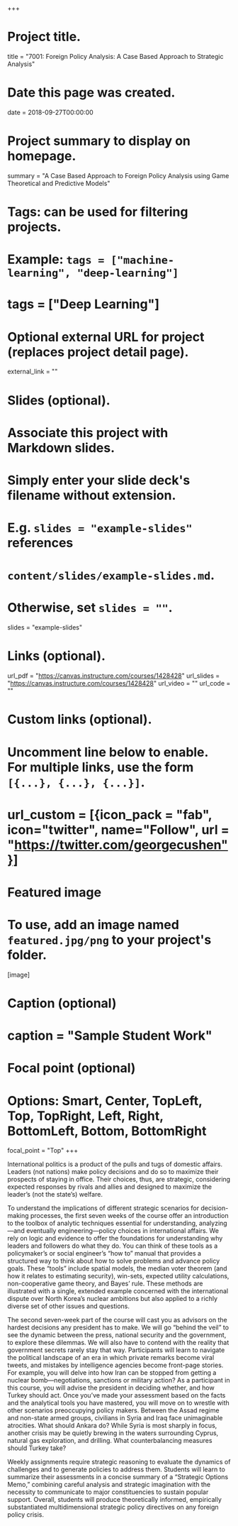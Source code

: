 +++
# Project title.
title = "7001: Foreign Policy Analysis: A Case Based Approach to Strategic Analysis"

# Date this page was created.
date = 2018-09-27T00:00:00

# Project summary to display on homepage.
summary = "A Case Based Approach to Foreign Policy Analysis using Game Theoretical and Predictive Models"

# Tags: can be used for filtering projects.
# Example: `tags = ["machine-learning", "deep-learning"]`
# tags = ["Deep Learning"]

# Optional external URL for project (replaces project detail page).
external_link = ""

# Slides (optional).
#   Associate this project with Markdown slides.
#   Simply enter your slide deck's filename without extension.
#   E.g. `slides = "example-slides"` references 
#   `content/slides/example-slides.md`.
#   Otherwise, set `slides = ""`.
slides = "example-slides"

# Links (optional).
url_pdf = "https://canvas.instructure.com/courses/1428428"
url_slides = "https://canvas.instructure.com/courses/1428428"
url_video = ""
url_code = ""

# Custom links (optional).
#   Uncomment line below to enable. For multiple links, use the form `[{...}, {...}, {...}]`.
#  url_custom = [{icon_pack = "fab", icon="twitter", name="Follow", url = "https://twitter.com/georgecushen"}]

# Featured image
# To use, add an image named `featured.jpg/png` to your project's folder. 
[image]
  # Caption (optional)
  # caption = "Sample Student Work"
  
  # Focal point (optional)
  # Options: Smart, Center, TopLeft, Top, TopRight, Left, Right, BottomLeft, Bottom, BottomRight
  focal_point = "Top"
+++

International politics is a product of the pulls and tugs of domestic affairs. Leaders (not nations) make policy decisions and do so to maximize their prospects of staying in office. Their choices, thus, are strategic, considering expected responses by rivals and allies and designed to maximize the leader’s (not the state’s) welfare.

To understand the implications of different strategic scenarios for decision-making processes, the first seven weeks of the course offer an introduction to the toolbox of analytic techniques essential for understanding, analyzing—and eventually engineering—policy choices in international affairs. We rely on logic and evidence to offer the foundations for understanding why leaders and followers do what they do. You can think of these tools as a policymaker’s or social engineer’s “how to” manual that provides a structured way to think about how to solve problems and advance policy goals. These “tools” include spatial models, the median voter theorem (and how it relates to estimating security), win-sets, expected utility calculations, non-cooperative game theory, and Bayes’ rule. These methods are illustrated with a single, extended example concerned with the international dispute over North Korea’s nuclear ambitions but also applied to a richly diverse set of other issues and questions.

The second seven-week part of the course will cast you as advisors on the hardest decisions any president has to make. We will go “behind the veil” to see the dynamic between the press, national security and the government, to explore these dilemmas. We will also have to contend with the reality that government secrets rarely stay that way. Participants will learn to navigate the political landscape of an era in which private remarks become viral tweets, and mistakes by intelligence agencies become front-page stories. For example, you will delve into how Iran can be stopped from getting a nuclear bomb—negotiations, sanctions or military action? As a participant in this course, you will advise the president in deciding whether, and how Turkey should act. Once you’ve made your assessment based on the facts and the analytical tools you have mastered, you will move on to wrestle with other scenarios preoccupying policy makers. Between the Assad regime and non-state armed groups, civilians in Syria and Iraq face unimaginable atrocities. What should Ankara do? While Syria is most sharply in focus, another crisis may be quietly brewing in the waters surrounding Cyprus, natural gas exploration, and drilling. What counterbalancing measures should Turkey take?

Weekly assignments require strategic reasoning to evaluate the dynamics of challenges and to generate policies to address them. Students will learn to summarize their assessments in a concise summary of a “Strategic Options Memo,” combining careful analysis and strategic imagination with the necessity to communicate to major constituencies to sustain popular support. Overall, students will produce theoretically informed, empirically substantiated multidimensional strategic policy directives on any foreign policy crisis.
